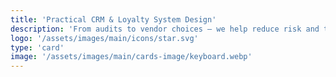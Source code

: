 ```yaml
---
title: 'Practical CRM & Loyalty System Design'
description: 'From audits to vendor choices — we help reduce risk and technical debt.'
logo: '/assets/images/main/icons/star.svg'
type: 'card'
image: '/assets/images/main/cards-image/keyboard.webp'
---
```

